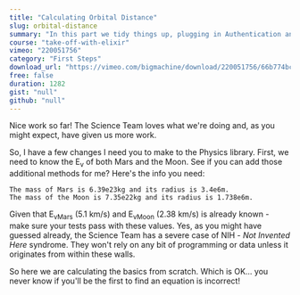 ```yaml
---
title: "Calculating Orbital Distance"
slug: orbital-distance
summary: "In this part we tidy things up, plugging in Authentication and hooking our download service into Firebase Storage.Nice work so far! The Science Team loves what we're doing and, as you might expect, have given us more work."
course: "take-off-with-elixir"
vimeo: "220051756"
category: "First Steps"
download_url: "https://vimeo.com/bigmachine/download/220051756/66b774bce8"
free: false
duration: 1282
gist: "null"
github: "null"
---
```


Nice work so far! The Science Team loves what we're doing and, as you might expect, have given us more work.

So, I have a few changes I need you to make to the Physics library. First, we need to know the E<sub>v</sub>  of both Mars and the Moon. See if you can add those additional methods for me? Here's the info you need:

```
The mass of Mars is 6.39e23kg and its radius is 3.4e6m.
The mass of the Moon is 7.35e22kg and its radius is 1.738e6m.
```

Given that E<sub>vMars</sub> (5.1 km/s) and E<sub>vMoon</sub> (2.38 km/s) is already known - make sure your tests pass with these values. Yes, as you might have guessed already, the Science Team has a severe case of NIH - *Not Invented Here* syndrome. They won't rely on any bit of programming or data unless it originates from within these walls.

So here we are calculating the basics from scratch. Which is OK... you never know if you'll be the first to find an equation is incorrect!

